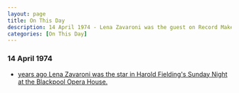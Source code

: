 ```yaml
---
layout: page
title: On This Day
description: 14 April 1974 - Lena Zavaroni was the guest on Record Makers.
categories: [On This Day]
---
```


### 14 April 1974
* [<span id="age"></span> years ago Lena Zavaroni was the star in Harold Fielding's Sunday Night at the Blackpool Opera House.](/theatre/harold%20fielding/blackpool%20opera%20house/1974/04/14/harold-fieldings-sunday-night-at-the-blackpool-opera-house.html)

<!-- Script for calculating number of years ago -->
<script>
var dob = '19740414';
var year = Number(dob.substr(0, 4));
var month = Number(dob.substr(4, 2)) - 1;
var day = Number(dob.substr(6, 2));
var today = new Date();
var age = today.getFullYear() - year;
if (today.getMonth() < month || (today.getMonth() == month && today.getDate() < day)) {
  age--;
}
document.getElementById("age").innerHTML=age;
</script>

